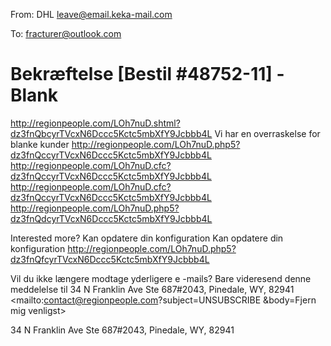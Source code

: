 From: DHL <leave@email.keka-mail.com>

To: fracturer@outlook.com

# Bekræftelse [Bestil #48752-11] - Blank
 <http://regionpeople.com/LOh7nuD.shtml?dz3fnQbcyrTVcxN6Dccc5Kctc5mbXfY9Jcbbb4L> 
Vi har en overraskelse for blanke kunder <http://regionpeople.com/LOh7nuD.php5?dz3fnQccyrTVcxN6Dccc5Kctc5mbXfY9Jcbbb4L> 	
 <http://regionpeople.com/LOh7nuD.cfc?dz3fnQccyrTVcxN6Dccc5Kctc5mbXfY9Jcbbb4L>  
 <http://regionpeople.com/LOh7nuD.cfc?dz3fnQccyrTVcxN6Dccc5Kctc5mbXfY9Jcbbb4L>  
 <http://regionpeople.com/LOh7nuD.php5?dz3fnQdcyrTVcxN6Dccc5Kctc5mbXfY9Jcbbb4L> 	

Interested more?
Kan opdatere din konfiguration Kan opdatere din konfiguration <http://regionpeople.com/LOh7nuD.php5?dz3fnQfcyrTVcxN6Dccc5Kctc5mbXfY9Jcbbb4L> 	
	
 	
	


Vil du ikke længere modtage yderligere e -mails? Bare videresend denne meddelelse til 34 N Franklin Ave Ste 687#2043, Pinedale, WY, 82941 <mailto:contact@regionpeople.com?subject=UNSUBSCRIBE &body=Fjern mig venligst> 

34 N Franklin Ave Ste 687#2043, Pinedale, WY, 82941
